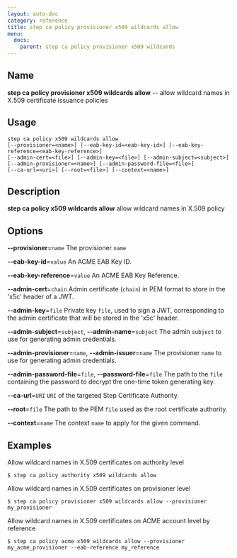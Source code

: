 ```yaml
---
layout: auto-doc
category: reference
title: step ca policy provisioner x509 wildcards allow
menu:
  docs:
    parent: step ca policy provisioner x509 wildcards
---
```


## Name
**step ca policy provisioner x509 wildcards allow** -- allow wildcard names in X.509 certificate issuance policies

## Usage

```raw
step ca policy x509 wildcards allow
[--provisioner=<name>] [--eab-key-id=<eab-key-id>] [--eab-key-reference=<eab-key-reference>]
[--admin-cert=<file>] [--admin-key=<file>] [--admin-subject=<subject>]
[--admin-provisioner=<name>] [--admin-password-file=<file>]
[--ca-url=<uri>] [--root=<file>] [--context=<name>]
```

## Description

**step ca policy x509 wildcards allow** allow wildcard names in X.509 policy

## Options


**--provisioner**=`name`
The provisioner `name`

**--eab-key-id**=`value`
An ACME EAB Key ID.

**--eab-key-reference**=`value`
An ACME EAB Key Reference.

**--admin-cert**=`chain`
Admin certificate (`chain`) in PEM format to store in the 'x5c' header of a JWT.

**--admin-key**=`file`
Private key `file`, used to sign a JWT, corresponding to the admin certificate that will
be stored in the 'x5c' header.

**--admin-subject**=`subject`, **--admin-name**=`subject`
The admin `subject` to use for generating admin credentials.

**--admin-provisioner**=`name`, **--admin-issuer**=`name`
The provisioner `name` to use for generating admin credentials.

**--admin-password-file**=`file`, **--password-file**=`file`
The path to the `file` containing the password to decrypt the one-time token
generating key.

**--ca-url**=`URI`
`URI` of the targeted Step Certificate Authority.

**--root**=`file`
The path to the PEM `file` used as the root certificate authority.

**--context**=`name`
The context `name` to apply for the given command.

## Examples  

Allow wildcard names in X.509 certificates on authority level
```shell
$ step ca policy authority x509 wildcards allow
```    

Allow wildcard names in X.509 certificates on provisioner level
```shell
$ step ca policy provisioner x509 wildcards allow --provisioner my_provisioner
```    

Allow wildcard names in X.509 certificates on ACME account level by reference
```shell
$ step ca policy acme x509 wildcards allow --provisioner my_acme_provisioner --eab-reference my_reference
```

